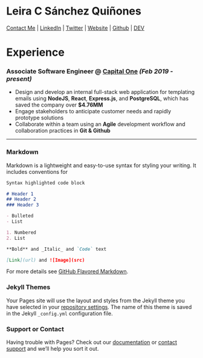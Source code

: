 # Leira C Sánchez Quiñones
[Contact Me](mailto:leiracodes@gmail.com) | [LinkedIn](https://www.linkedin.com/in/leirasanchez/) | [Twitter](https://twitter.com/MechEngSanchez) | [Website](http://leirasanchez.com) | [Github](https://github.com/leira-sanchez/) | [DEV](https://dev.to/leirasanchez)

# Experience

### Associate Software Engineer @ [Capital One](http://capitalone.com) *(Feb 2019 - present)*

- Design and develop an internal full-stack web application for templating emails using **NodeJS**, **React**, **Express.js**, and **PostgreSQL**, which has saved the company over **$4.76MM**
- Engage stakeholders to anticipate customer needs and rapidly prototype solutions
- Collaborate within a team using an **Agile** development workflow and collaboration practices in **Git & Github**

______

### Markdown

Markdown is a lightweight and easy-to-use syntax for styling your writing. It includes conventions for

```markdown
Syntax highlighted code block

# Header 1
## Header 2
### Header 3

- Bulleted
- List

1. Numbered
2. List

**Bold** and _Italic_ and `Code` text

[Link](url) and ![Image](src)
```

For more details see [GitHub Flavored Markdown](https://guides.github.com/features/mastering-markdown/).

### Jekyll Themes

Your Pages site will use the layout and styles from the Jekyll theme you have selected in your [repository settings](https://github.com/leira-sanchez/online-resume/settings). The name of this theme is saved in the Jekyll `_config.yml` configuration file.

### Support or Contact

Having trouble with Pages? Check out our [documentation](https://docs.github.com/categories/github-pages-basics/) or [contact support](https://github.com/contact) and we’ll help you sort it out.
